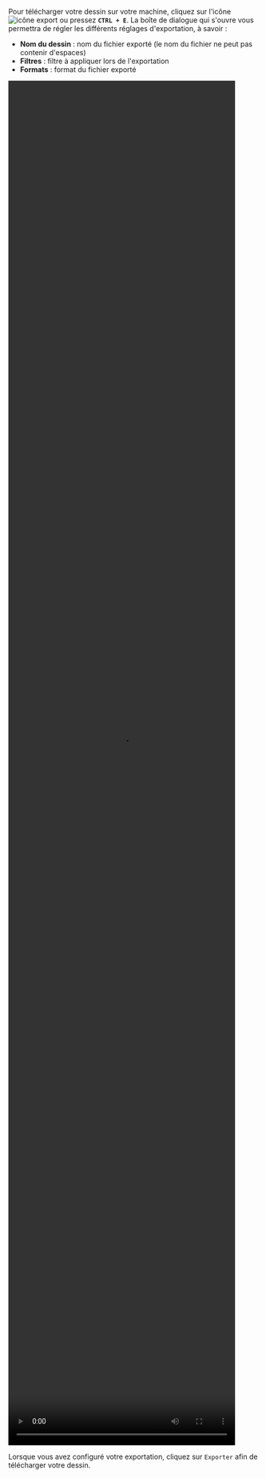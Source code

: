 Pour télécharger votre dessin sur votre machine, cliquez sur l'icône ![icône export](/assets/sidebar-icons/export.png) ou pressez **`CTRL + E`**. La boîte de dialogue qui s'ouvre vous permettra de régler les différents réglages d'exportation, à savoir :

*   **Nom du dessin** : nom du fichier exporté (le nom du fichier ne peut pas contenir d'espaces)
*   **Filtres** : filtre à appliquer lors de l'exportation
*   **Formats** : format du fichier exporté

<video width="90%" height="70%" class="doc-fig" autoplay loop>
    <source src="/assets/doc/vid/export.webm" type="video/webm">
</video>

Lorsque vous avez configuré votre exportation, cliquez sur `Exporter` afin de télécharger votre dessin.
